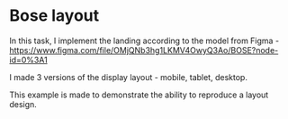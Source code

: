 # Bose layout
In this task, I implement the landing according to the model from Figma - https://www.figma.com/file/OMjQNb3hg1LKMV4OwyQ3Ao/BOSE?node-id=0%3A1

I made 3 versions of the display layout - mobile, tablet, desktop.

This example is made to demonstrate the ability to reproduce a layout design.
